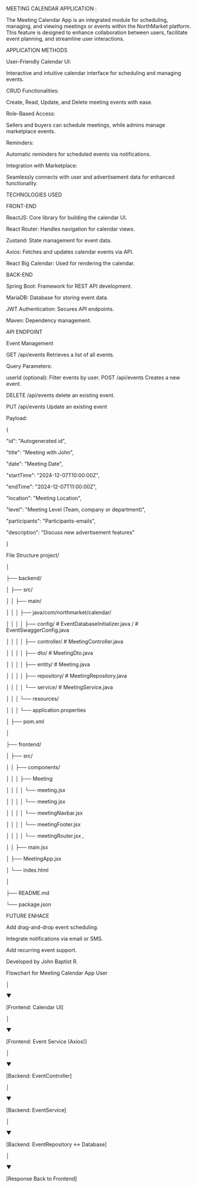 MEETING CALENDAR APPLICATION :

The Meeting Calendar App is an integrated module for scheduling, managing, and viewing meetings or events within the NorthMarket platform. This feature is designed to enhance collaboration between users, facilitate event planning, and streamline user interactions.

APPLICATION METHODS

User-Friendly Calendar UI:

Interactive and intuitive calendar interface for scheduling and managing events.

CRUD Functionalities:

Create, Read, Update, and Delete meeting events with ease.

Role-Based Access:

Sellers and buyers can schedule meetings, while admins manage marketplace events.

Reminders:

Automatic reminders for scheduled events via notifications.

Integration with Marketplace:

Seamlessly connects with user and advertisement data for enhanced functionality.

TECHNOLOGIES USED

FRONT-END

ReactJS: Core library for building the calendar UI.

React Router: Handles navigation for calendar views.

Zustand: State management for event data.

Axios: Fetches and updates calendar events via API.

React Big Calendar: Used for rendering the calendar.

BACK-END

Spring Boot: Framework for REST API development.

MariaDB: Database for storing event data.

JWT Authentication: Secures API endpoints.

Maven: Dependency management.

API ENDPOINT

Event Management

GET /api/events
Retrieves a list of all events.

Query Parameters:

userId (optional): Filter events by user.
POST /api/events
Creates a new event.

DELETE /api/events
delete an existing event.

PUT /api/events
Update an existing event

Payload:

{

"id": "Autogenerated id",

"title": "Meeting with John",

"date": "Meeting Date",

"startTime": "2024-12-07T10:00:00Z",

"endTime": "2024-12-07T11:00:00Z",

"location": "Meeting Location",

"level": "Meeting Level (Team, company or department)",

"participants": "Participants-emails",

"description": "Discuss new advertisement features"

}

File Structure
project/

│

├── backend/

│ ├── src/

│ │ ├── main/

│ │ │ ├── java/com/northmarket/calendar/

│ │ │ │ ├── config/ # EventDatabaseInitializer.java
                  / # EventSwaggerConfig.java

│ │ │ │ ├── controller/ # MeetingController.java

│ │ │ │ ├── dto/ # MeetingDto.java

│ │ │ │ ├── entity/ # Meeting.java

│ │ │ │ ├── repository/ # MeetingRepository.java

│ │ │ │ └── service/ # MeetingService.java

│ │ │ └── resources/

│ │ │ └── application.properties

│ ├── pom.xml

│

├── frontend/

│ ├── src/

│ │ ├── components/

│ │ │ ├── Meeting

│ │ │ │ └── meeting.jsx

│ │ │ │ └── meeting.jsx

│ │ │ │ └── meetingNavbar.jsx

│ │ │ │ └── meetingFooter.jsx

│ │ │ │ └── meetingRouter.jsx ,

│ │ ├── main.jsx

│ ├── MeetingApp.jsx

│ └── index.html

│

├── README.md

└── package.json

FUTURE ENHACE

Add drag-and-drop event scheduling.

Integrate notifications via email or SMS.

Add recurring event support.

Developed by John Baptist R.

Flowchart for Meeting Calendar App
User

│

▼

[Frontend: Calendar UI]

│

▼

[Frontend: Event Service (Axios)]

│

▼

[Backend: EventController]

│

▼

[Backend: EventService]

│

▼

[Backend: EventRepository ↔ Database]

│

▼

[Response Back to Frontend]
